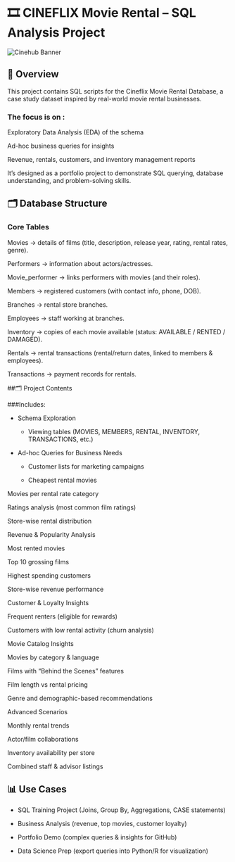 # 🎞 CINEFLIX Movie Rental – SQL Analysis Project

![Cinehub Banner](https://mars-images.imgix.net/seobot/filmgrail.com/658a324a896bdc25cc34dfde-5a45cbc3254de9016c096e1d7dafd6d2.png?auto=compress)

## 📌 Overview

  This project contains SQL scripts for the Cineflix Movie Rental Database, a case study dataset inspired by real-world movie rental businesses.


 ### The focus is on :
  
   Exploratory Data Analysis (EDA) of the schema
  
   Ad-hoc business queries for insights
  
   Revenue, rentals, customers, and inventory management reports
  
   It’s designed as a portfolio project to demonstrate SQL querying, database understanding, and problem-solving skills.

## 🗂️ Database Structure

### Core Tables

Movies → details of films (title, description, release year, rating, rental rates, genre).

Performers → information about actors/actresses.

Movie_performer → links performers with movies (and their roles).

Members → registered customers (with contact info, phone, DOB).

Branches → rental store branches.

Employees → staff working at branches.

Inventory → copies of each movie available (status: AVAILABLE / RENTED / DAMAGED).

Rentals → rental transactions (rental/return dates, linked to members & employees).

Transactions → payment records for rentals.

##🗂️ Project Contents

###Includes:

- Schema Exploration

   - Viewing tables (MOVIES, MEMBERS, RENTAL, INVENTORY, TRANSACTIONS, etc.)

- Ad-hoc Queries for Business Needs

   - Customer lists for marketing campaigns

   - Cheapest rental movies

Movies per rental rate category

Ratings analysis (most common film ratings)

Store-wise rental distribution

Revenue & Popularity Analysis

Most rented movies

Top 10 grossing films

Highest spending customers

Store-wise revenue performance

Customer & Loyalty Insights

Frequent renters (eligible for rewards)

Customers with low rental activity (churn analysis)

Movie Catalog Insights

Movies by category & language

Films with “Behind the Scenes” features

Film length vs rental pricing

Genre and demographic-based recommendations

Advanced Scenarios

Monthly rental trends

Actor/film collaborations

Inventory availability per store

Combined staff & advisor listings

## 📊 Use Cases

- SQL Training Project (Joins, Group By, Aggregations, CASE statements)

- Business Analysis (revenue, top movies, customer loyalty)

- Portfolio Demo (complex queries & insights for GitHub)

- Data Science Prep (export queries into Python/R for visualization)
